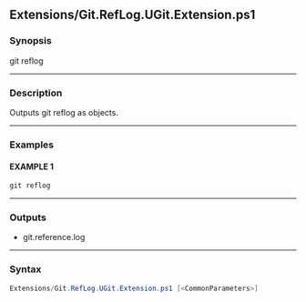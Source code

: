 
Extensions/Git.RefLog.UGit.Extension.ps1
----------------------------------------




### Synopsis
git reflog



---


### Description

Outputs git reflog as objects.



---


### Examples
#### EXAMPLE 1
```PowerShell
git reflog
```



---


### Outputs
* git.reference.log






---


### Syntax
```PowerShell
Extensions/Git.RefLog.UGit.Extension.ps1 [<CommonParameters>]
```




